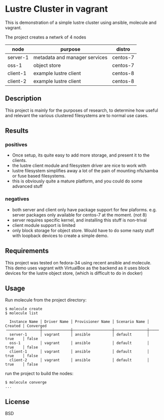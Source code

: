 Lustre Cluster in vagrant
=========

This is demonstration of a simple lustre cluster using ansible, molecule and
vagrant.

The project creates a netwrk of 4 nodes

|  node | purpose  |  distro |
|---|---|---|
| server-1  | metadata and manager services  |  centos-7 |
| oss-1  |  object store  |   centos-7 |
| client-1  |  example lustre client  |   centos-8 |
| client-2  |  example lustre client  |   centos-8 |

Description
------------

This project is mainly for the purposes of research, to determine how useful and 
relevant the various clustered filesystems are to normal use cases.

Results
-------

### positives

- Once setup, its quite easy to add more storage, and present it to the clients.
- the lustre client module and filesystem driver are nice to work with
- lustre filesystem simplifies away a lot of the pain of mounting nfs/samba or
fuse based filesystems.
- this is obviously quite a mature platform, and you could do some advanced stuff

### negatives

- both server and client only have package support for few plaforms. e.g. server
packages only available for centos-7 at the moment. (not 8)
- server requires specific kernel, and installing this stuff is non-trival
- client module support is limited
- only block storage for object store. Would have to do some nasty stuff with
loopback devices to create a simple demo.



Requirements
------------

This project was tested on fedora-34 using recent ansible and molecule. This 
demo uses vagrant with VirtualBox as the backend as it uses block devices for 
the lustre object store, (which is difficult to do in docker)


Usage
----------------

Run molecule from the project directory:

    $ molecule create
    $ molecule list

      Instance Name │ Driver Name │ Provisioner Name │ Scenario Name │ Created │ Converged  
    ╶───────────────┼─────────────┼──────────────────┼───────────────┼─────────┼───────────╴
      server-1      │ vagrant     │ ansible          │ default       │ true    │ false      
      oss-1         │ vagrant     │ ansible          │ default       │ true    │ false      
      client-1      │ vagrant     │ ansible          │ default       │ true    │ false      
      client-2      │ vagrant     │ ansible          │ default       │ true    │ false      

run the project to build the nodes:

    $ molecule converge
    ...







License
-------

BSD


